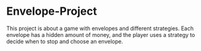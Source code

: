 # Envelope-Project
This project is about a game with envelopes and different strategies. Each envelope has a hidden amount of money, and the player uses a strategy to decide when to stop and choose an envelope.
